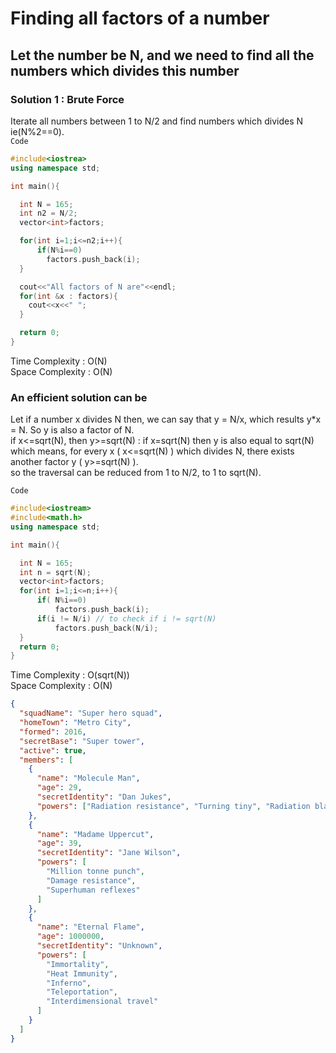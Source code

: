 # Finding all factors of a number

## Let the number be N, and we need to find all the numbers which divides this number

### Solution 1 : Brute Force
Iterate all numbers between 1 to N/2 and find numbers which divides N ie(N%2==0).
<br>
`Code`
```cpp
#include<iostrea>
using namespace std;

int main(){

  int N = 165;
  int n2 = N/2;
  vector<int>factors;

  for(int i=1;i<=n2;i++){
      if(N%i==0)
        factors.push_back(i);
  }

  cout<<"All factors of N are"<<endl;
  for(int &x : factors){
    cout<<x<<" ";
  }

  return 0;
}
```
Time Complexity : O(N) <br>
Space Complexity : O(N)

### An efficient solution can be
Let if a number x divides N then, we can say that y = N/x, which results y*x = N. So y is also a factor of N.<br>
if x<=sqrt(N), then y>=sqrt(N) : if x=sqrt(N) then y is also equal to sqrt(N) <br>
which means, for every x ( x<=sqrt(N) ) which divides N, there exists another factor y ( y>=sqrt(N) ). <br>
so the traversal can be reduced from 1 to N/2, to 1 to sqrt(N).<br>

`Code`

```cpp
#include<iostream>
#include<math.h>
using namespace std;

int main(){

  int N = 165;
  int n = sqrt(N);
  vector<int>factors;
  for(int i=1;i<=n;i++){
      if( N%i==0)
          factors.push_back(i);
      if(i != N/i) // to check if i != sqrt(N)
          factors.push_back(N/i);
  }
  return 0;
}
```
Time Complexity : O(sqrt(N))<br>
Space Complexity : O(N)

```json
{
  "squadName": "Super hero squad",
  "homeTown": "Metro City",
  "formed": 2016,
  "secretBase": "Super tower",
  "active": true,
  "members": [
    {
      "name": "Molecule Man",
      "age": 29,
      "secretIdentity": "Dan Jukes",
      "powers": ["Radiation resistance", "Turning tiny", "Radiation blast"]
    },
    {
      "name": "Madame Uppercut",
      "age": 39,
      "secretIdentity": "Jane Wilson",
      "powers": [
        "Million tonne punch",
        "Damage resistance",
        "Superhuman reflexes"
      ]
    },
    {
      "name": "Eternal Flame",
      "age": 1000000,
      "secretIdentity": "Unknown",
      "powers": [
        "Immortality",
        "Heat Immunity",
        "Inferno",
        "Teleportation",
        "Interdimensional travel"
      ]
    }
  ]
}

```


